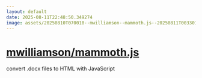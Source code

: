 ```yaml
---
layout: default
date: 2025-08-11T22:48:50.349274
image: assets/20250810T070010--mwilliamson--mammoth.js--20250811T003301--cropped.png
---
```


# [mwilliamson/mammoth.js](https://github.com/mwilliamson/mammoth.js)

convert .docx files to HTML with JavaScript
